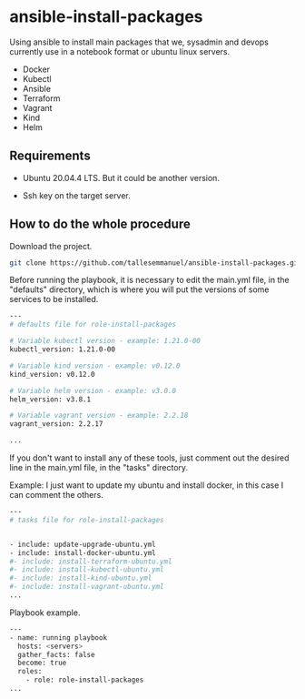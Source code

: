 # ansible-install-packages

Using ansible to install main packages that we, sysadmin and devops currently use in a notebook format or ubuntu linux servers.

- Docker
- Kubectl
- Ansible
- Terraform
- Vagrant
- Kind
- Helm

## Requirements

- Ubuntu 20.04.4 LTS. But it could be another version.

- Ssh key on the target server.

## How to do the whole procedure

Download the project.

```bash
git clone https://github.com/tallesemmanuel/ansible-install-packages.git
```

Before running the playbook, it is necessary to edit the main.yml file, in the "defaults" directory, which is where you will put the versions of some services to be installed.

```bash
---
# defaults file for role-install-packages

# Variable kubectl version - example: 1.21.0-00
kubectl_version: 1.21.0-00

# Variable kind version - example: v0.12.0
kind_version: v0.12.0

# Variable helm version - example: v3.0.0
helm_version: v3.8.1

# Variable vagrant version - example: 2.2.18
vagrant_version: 2.2.17

...
```


If you don't want to install any of these tools, just comment out the desired line in the main.yml file, in the "tasks" directory.

Example: I just want to update my ubuntu and install docker, in this case I can comment the others.

```bash
---
# tasks file for role-install-packages


- include: update-upgrade-ubuntu.yml
- include: install-docker-ubuntu.yml
#- include: install-terraform-ubuntu.yml
#- include: install-kubectl-ubuntu.yml
#- include: install-kind-ubuntu.yml
#- include: install-vagrant-ubuntu.yml
...
```


Playbook example.

```bash
---
- name: running playbook
  hosts: <servers>
  gather_facts: false
  become: true
  roles:
    - role: role-install-packages
...
```